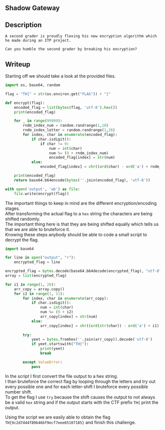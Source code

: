 ## Shadow Gateway

## Description
```
A second grader is proudly flexing his new encryption algorithm which he made during an ITP project. 

Can you humble the second grader by breaking his encryption?
```

## Writeup

Starting off we should take a look at the provided files. <br/>
```py
import os, base64, random

flag = "TH{" + str(os.environ.get("FLAG")) + "}"

def encrypt(flag):
    encoded_flag = list(bytes(flag, 'utf-8').hex())
    print(encoded_flag)

    for _ in range(99999):
        rndm_index_num = random.randrange(1,10)
        rndm_index_letter = random.randrange(1,26)
        for index, char in enumerate(encoded_flag):
            if char.isdigit():
                if char != 9:
                    num = int(char)
                    num %= (9 + rndm_index_num)
                    encoded_flag[index] = str(num)
            else:
                encoded_flag[index] = chr((ord(char) - ord('a') + rndm_index_letter) % 26 + ord('a'))

    print(encoded_flag)
    return base64.b64encode(bytes(''.join(encoded_flag), 'utf-8'))

with open('output', 'wb') as file: 
    file.write(encrypt(flag))
```

The important things to keep in mind are the different encryption/encoding stages. <br/>
After transforming the actual flag to a `hex` string the characters are being shifted randomly. <br/>
The important thing here is that they are being shifted equally which tells us that we are able to bruteforce it. <br/>
Knowing these steps anybody should be able to code a small script to decrypt the flag. <br/>
```py
import base64

for line in open("output", "r"):
    encrypted_flag = line

encrypted_flag = bytes.decode(base64.b64decode(encrypted_flag), "utf-8")
array = list(encrypted_flag)

for i1 in range(1, 26):
    arr_copy = array.copy() 
    for i2 in range(1, 11):
        for index, char in enumerate(arr_copy):
            if char.isdigit():
                num = int(char)
                num %= (9 + i2)
                arr_copy[index] = str(num)
            else:
                arr_copy[index] = chr((ord(str(char)) - ord('a') + i1) % 26 + ord('a'))
        
        try:
            yeet = bytes.fromhex(''.join(arr_copy)).decode('utf-8')
            if yeet.startswith("TH{"):
                print(yeet)
                break

        except ValueError:
            pass
```

In the script I first convert the file output to a hex string. <br/>
I than bruteforce the correct flag by looping through the letters and try out every possible one and for each letter-shift I bruteforce every possible number shift. <br/>
To get the flag I use `try` because the shift causes the output to not always be a valid `hex` string and if the output starts with the CTF prefix `TH{` print the output. <br/>

Using the script we are easily able to obtain the flag `TH{9c2d7d44f89b46bf9ecf7eee65107185}` and finish this challenge. 